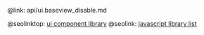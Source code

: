 @link: api/ui.baseview_disable.md

@seolinktop: [ui component library](https://webix.com)
@seolink: [javascript library list](https://webix.com/widget/list/)
